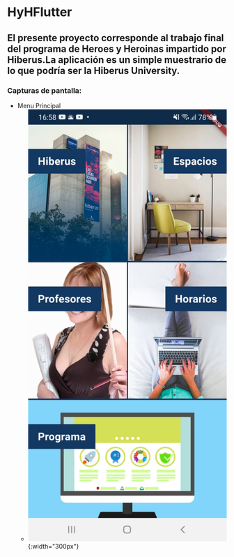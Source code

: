 # HyHFlutter
## El presente proyecto corresponde al trabajo final del programa de Heroes y Heroinas impartido por Hiberus.La aplicación es un simple muestrario de lo que podría ser la Hiberus University.
### Capturas de pantalla:
- Menu Principal
  - ![Texto alternativo](https://raw.githubusercontent.com/Ridley7/HyHFlutter/master/readme/menu.jpeg){:width="300px"}
